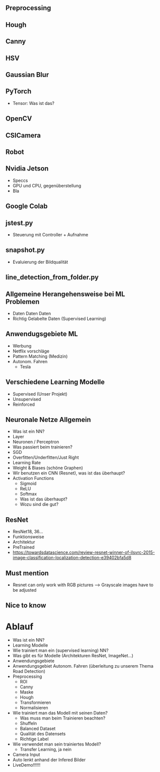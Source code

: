 ## Preprocessing
## Hough
## Canny
## HSV
## Gaussian Blur
## PyTorch
 - Tensor: Was ist das?
## OpenCV
## CSICamera
## Robot
## Nvidia Jetson
 - Speccs
 - GPU und CPU, gegenüberstellung
 - Bla
## Google Colab
## jstest.py
 - Steuerung mit Controller + Aufnahme
## snapshot.py
 - Evaluierung der Bildqualität
## line_detection_from_folder.py
## Allgemeine Herangehensweise bei ML Problemen
 - Daten Daten Daten
 - Richtig Gelabelte Daten (Supervised Learning)
## Anwendugsgebiete ML
 - Werbung
 - Netflix vorschläge
 - Pattern Matching (Medizin)
 - Autonom. Fahren
    * Tesla
## Verschiedene Learning Modelle
 - Supervised (Unser Projekt)
 - Unsupervised
 - Reinforced
## Neuronale Netze Allgemein
 - Was ist ein NN?
 - Layer
 - Neuronen / Perceptron
 - Was passiert beim trainieren?
 - SGD
 - Overfitten/Underfitten/Just Right
 - Learning Rate
 - Weight & Biases (schöne Graphen)
 - Wir benutzen ein CNN (Resnet), was ist das überhaupt?
 - Activation Functions
    - Sigmoid 
    - ReLU
    - Softmax
    - Was ist das überhaupt?
    - Wozu sind die gut?
## ResNet
 - ResNet18, 36...
 - Funktionsweise
 - Architektur
 - PreTrained
 - https://towardsdatascience.com/review-resnet-winner-of-ilsvrc-2015-image-classification-localization-detection-e39402bfa5d8
## Must mention
- Resnet can only work with RGB pictures --> Grayscale images have to be adjusted
## Nice to know


# Ablauf
 - Was ist ein NN?
 - Learning Modelle
 - Wie trainiert man ein (supervised learning) NN?
 - Was gibt es für Modelle (Architekturen ResNet, ImageNet...)
 - Anwendungsgebiete
 - Anwendungsgebiet Autonom. Fahren (überleitung zu unserem Thema Road Detection)
 - Preprocessing 
    - ROI
    - Canny
    - Maske
    - Hough
    - Transformieren
    - Normalisieren
 - Wie trainiert man das Modell mit seinen Daten?
    - Was muss man beim Trainieren beachten?
    - Shuffeln
    - Balanced Dataset
    - Qualität des Datensets
    - Richtige Label
 - Wie verwendet man sein trainiertes Modell?
    - Transfer Learning, ja nein
 - Camera Input
 - Auto lenkt anhand der Infered Bilder
 - LiveDemo!!!!!!
